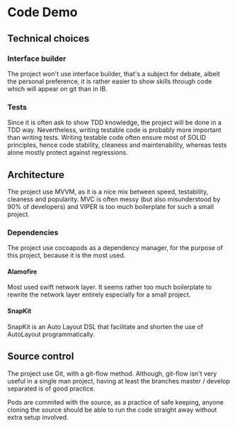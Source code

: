 # Code Demo

## Technical choices

### Interface builder

The project won't use interface builder, that's a subject for debate, albeit the personal preference, it is rather easier to show skills through code which will appear on git than in IB.

### Tests

Since it is often ask to show TDD knowledge, the project will be done in a TDD way. Nevertheless, writing testable code is probably more important than writing tests. Writing testable code often ensure most of SOLID principles, hence code stability, cleaness and maintenability, whereas tests alone mostly protect against regressions.

## Architecture

The project use MVVM, as it is a nice mix between speed, testability, cleaness and popularity.
MVC is often messy (but also misunderstood by 90% of developers) and VIPER is too much boilerplate for such a small project.

### Dependencies

The project use cocoapods as a dependency manager, for the purpose of this project, because it is the most used.

#### Alamofire

Most used swift network layer. It seems rather too much boilerplate to rewrite the network layer entirely especially for a small project.

#### SnapKit

SnapKit is an Auto Layout DSL that facilitate and shorten the use of AutoLayout programmatically.

## Source control

The project use Git, with a git-flow method. Although, git-flow isn't very useful in a single man project, having at least the branches master / develop separated is of good practice.

Pods are commited with the source, as a practice of safe keeping, anyone cloning the source should be able to run the code straight away without extra setup involved.
